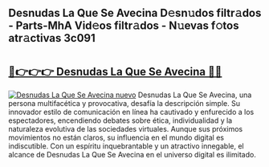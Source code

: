 ## Desnudas La Que Se Avecina D𝚎sn𝚞dos filtr𝚊dos - Parts-MhA Vid𝚎os filtr𝚊dos - N𝚞evas f𝚘tos atr𝚊ctivas 3c091

# <h2><a href="http://mb9inx.tromn.icu/?c=Desnudas+La+Que+Se+Avecina">🔗👉👉👉 Desnudas La Que Se Avecina 🔗🔗</a></h2>

[![Desnudas La Que Se Avecina nuevo](https://i.imgur.com/pEAQMta.gif)](http://mb9inx.tromn.icu/?c=Desnudas+La+Que+Se+Avecina)
Desnudas La Que Se Avecina, una persona multifacética y provocativa, desafía la descripción simple. Su innovador estilo de comunicación en línea ha cautivado y enfurecido a los espectadores, encendiendo debates sobre ética, individualidad y la naturaleza evolutiva de las sociedades virtuales. Aunque sus próximos movimientos no están claros, su influencia en el mundo digital es indiscutible. Con un espíritu inquebrantable y un atractivo innegable, el alcance de Desnudas La Que Se Avecina en el universo digital es ilimitado.

